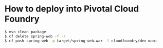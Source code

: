 # How to deploy into Pivotal Cloud Foundry
```bash
$ mvn clean package
$ cf delete spring-web -f -r
$ cf push spring-web -p target/spring-web.war -f cloudfoundry/dev-manifest.yml
```